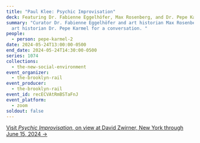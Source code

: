 ```yaml
---
title: "Paul Klee: Psychic Improvisation"
deck: Featuring Dr. Fabienne Eggelhöfer, Max Rosenberg, and Dr. Pepe Karmel
summary: "Curator Dr. Fabienne Eggelhöfer and art historian Max Rosenberg join
  art historian Dr. Pepe Karmel for a conversation. "
people:
  - person: pepe-karmel-2
date: 2024-05-24T13:00:00-0500
end_date: 2024-05-24T14:30:00-0500
series: 1074
collections:
  - the-new-social-environment
event_organizer:
  - the-brooklyn-rail
event_producer:
  - the-brooklyn-rail
event_id: recECVAtRmBSTaFnJ
event_platform:
  - zoom
soldout: false
---
```

[V﻿isit *Psychic Improvisation*, on view at David Zwirner, New York through June 15, 2024 →](https://www.davidzwirner.com/exhibitions/2024/paul-klee-psychic-improvisation)